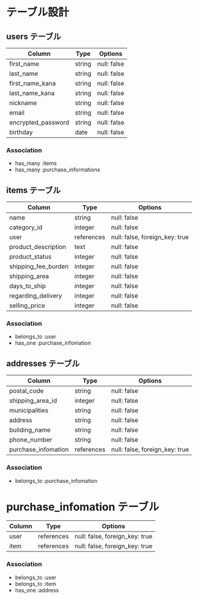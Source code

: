 # テーブル設計

## users テーブル

| Column   | Type   | Options     |
| -------- | ------ | ----------- |
| first_name     | string | null: false |
| last_name       | string | null: false |
| first_name_kana     | string | null: false |
| last_name_kana  | string | null: false |
| nickname  | string | null: false |
| email    | string | null: false |
| encrypted_password | string | null: false |
| birthday   | date | null: false |

### Association

- has_many :items
- has_many :purchase_informations

##  items テーブル

| Column                   | Type         | Options      |
|  ------                  | ------       | -----------  |
| name                     |  string        |  null: false |
| category_id              |  integer     |  null: false |
| user                     | references   | null: false, foreign_key: true |
| product_description      |  text        |  null: false |
| product_status        |  integer     |  null: false |
| shipping_fee_burden  |  integer     |  null: false |
| shipping_area        |  integer     |  null: false |
| days_to_ship         |  integer     |  null: false |
| regarding_delivery    |  integer     |  null: false |
| selling_price            |  integer     |  null: false |


### Association
- belongs_to :user
- has_one :purchase_infomation

##  addresses テーブル

| Column                            | Type      | Options      |
|  ------                           | ------    | -----------  |
| postal_code                       |  string    |  null: false |
| shipping_area_id                 |  integer     |  null: false |
| municipalities                    |  string     |  null: false |
| address                           |  string     |  null: false |
| building_name                     |  string    |  null: false |
| phone_number                      |  string     |  null: false |
| purchase_infomation               | references | null: false, foreign_key: true |
### Association

- belongs_to :purchase_infomation

#  purchase_infomation テーブル

| Column                           | Type      | Options      |
|  ------                          | ------    | -----------  |
| user                             | references | null: false, foreign_key: true |
| item                             | references | null: false, foreign_key: true |
### Association

- belongs_to :user
- belongs_to :item
- has_one :address